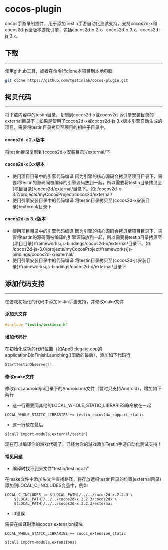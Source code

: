 cocos-plugin
============

  cocos手游录制插件，用于添加Testin手游自动化测试支持，支持cocos2d-x和cocos2d-js全版本游戏引擎，包括cocos2d-x 2.x、cocos2d-x 3.x、cocos2d-js 3.x。

## 下载
-----------
  使用github工具，或者在命令行clone本项目到本地电脑
```bash
git clone https://github.com/testinlab/cocos-plugin.git
```

## 拷贝代码
-----------
  将下载内容中的testin目录，复制到cocos2d-x或cocos2d-js引擎安装目录的external目录下；如果是使用了cocos2d-x或cocos2d-js 3.x版本引擎自动生成的项目，需要将testin目录拷贝至项目的相应子目录中。

#### cocos2d-x 2.x版本
  将testin目录复制到{cocos2d-x安装目录}/external/下

#### cocos2d-x 3.x版本
 - 使用项目目录中的引擎代码编译
  因为引擎的核心源码会拷贝至项目目录下，需要将testin的源码同被编译的引擎源码放到一起，所以需要将testin目录拷贝至 {项目目录}/cocos2d/external/目录下。如: /cocos2d-x-3.2/projects/myCocosProject/cocos2d/external/
 - 使用引擎安装目录中的代码编译
  将testin目录拷贝至{cocos2d-x安装目录}/external/目录下

#### cocos2d-js 3.x版本
 - 使用项目目录中的引擎代码编译
  因为引擎的核心源码会拷贝至项目目录下，需要将testin的源码同被编译的引擎源码放到一起，所以需要将testin目录拷贝至 {项目目录}/frameworks/js-bindings/cocos2d-x/external/目录下。如: /cocos2d-js-3.0/projects/myCocosProject/frameworks/js-bindings/cocos2d-x/external/
 - 使用引擎安装目录中的代码编译
  将testin目录拷贝至{cocos2d-js安装目录}/frameworks/js-bindings/cocos2d-x/external/目录下

## 添加代码支持
-----------
  在游戏初始化的代码中添加testin手游支持，并修改make文件

#### 添加头文件
```C++
#include "testin/testincc.h"
```

#### 增加代码行
  在初始化成功的代码位置（如AppDelegate.cpp的applicationDidFinishLaunching()函数的最后），添加如下代码行
```C++
StartTestinObserver();
```

#### 修改make文件
  修改proj.android/jni目录下的Android.mk文件（暂时只支持Android），增加如下两行
  
 - 这一行需要同其他的LOCAL_WHOLE_STATIC_LIBRARIES命令放在一起
```MK
LOCAL_WHOLE_STATIC_LIBRARIES += testin_cocos2dx_support_static
```
 - 这一行放在最后
```MK
$(call import-module,external/testin)
```
  
  现在可以编译你的游戏代码了，已经为你的游戏添加Testin手游自动化测试支持！

#### 常见问题
 - 编译时找不到头文件"testin/testincc.h"

  在make文件中添加头文件查找路径，将存放远吗testin目录的位置(external目录)添加到LOCAL_C_INCLUDES变量中，例如
```MK
LOCAL_C_INCLUDES := $(LOCAL_PATH)/../../cocos2d-x.2.2.3 \
    $(LOCAL_PATH)/../../cocos2d-x.2.2.3/cocos2dx \
    $(LOCAL_PATH)/../../cocos2d-x.2.2.3/external
```

 - ld错误

  需要在编译时添加cocos extension模块
```MK
LOCAL_WHOLE_STATIC_LIBRARIES += cocos_extension_static
```

```MK
$(call import-module,extensions)
```

